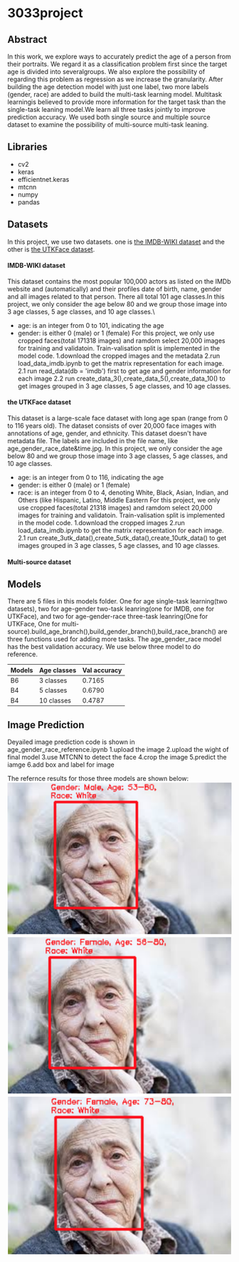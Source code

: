 # 3033project

## Abstract
In  this  work,  we  explore  ways  to  accurately predict  the  age  of  a  person  from  their  portraits.  We regard it as a classification problem first since the target age is divided into severalgroups.  We also explore the possibility of regarding  this  problem  as  regression  as  we  increase the granularity.  After building the age detection model with just one label, two more labels  (gender,  race)  are  added  to  build  the multi-task learning model.  Multitask learningis believed to provide more information for the target task than the single-task leaning model.We learn all three tasks jointly to improve prediction accuracy.  We used both single source and multiple source dataset to examine the possibility of multi-source multi-task leaning.

## Libraries
- cv2
- keras
- efficientnet.keras
- mtcnn 
- numpy
- pandas



## Datasets
In this project, we use two datasets. one is [the IMDB-WIKI dataset](https://data.vision.ee.ethz.ch/cvl/rrothe/imdb-wiki/) and the other is [the UTKFace dataset](https://susanqq.github.io/UTKFace/). 
#### IMDB-WIKI dataset
This dataset contains the most popular 100,000 actors as listed on the IMDb website and (automatically) and their profiles date of birth, name, gender and all images related to that person. There all total 101 age classes.In this project, we only consider the age below 80 and we group those image into 3 age classes, 5 age classes, and 10 age classes.\\
- age: is an integer from 0 to 101, indicating the age
- gender: is either 0 (male) or 1 (female)
For this project, we only use cropped faces(total 171318 images) and ramdom select 20,000 images for training and validatoin. Train-valisation split is implemented in the model code.
1.download the cropped images and the metadata
2.run load_data_imdb.ipynb to get the matrix representation for each image.
2.1 run read_data(db = 'imdb') first to get age and gender information for each image
2.2 run create_data_3(),create_data_5(),create_data_10() to get images grouped in 3 age classes, 5 age classes, and 10 age classes.
#### the UTKFace dataset
This dataset is a large-scale face dataset with long age span (range from 0 to 116 years old). The dataset consists of over 20,000 face images with annotations of age, gender, and ethnicity. This dataset doesn't have metadata file. The labels are included in the file name, like age_gender_race_date&time.jpg. In this project, we only consider the age below 80 and we group those image into 3 age classes, 5 age classes, and 10 age classes.
- age: is an integer from 0 to 116, indicating the age
- gender: is either 0 (male) or 1 (female)
- race: is an integer from 0 to 4, denoting White, Black, Asian, Indian, and Others (like Hispanic, Latino, Middle Eastern
For this project, we only use cropped faces(total 21318 images) and ramdom select 20,000 images for training and validatoin. Train-valisation split is implemented in the model code.
1.download the cropped images
2.run load_data_imdb.ipynb to get the matrix representation for each image.
2.1 run create_3utk_data(),create_5utk_data(),create_10utk_data() to get images grouped in 3 age classes, 5 age classes, and 10 age classes.

#### Multi-source dataset


## Models
There are 5 files in this models folder. One for age single-task learning(two datasets), two for age-gender two-task leanring(one for IMDB, one for UTKFace), and two for age-gender-race three-task leanring(One for UTKFace, One for multi-source).build_age_branch(),build_gender_branch(),build_race_branch() are three functions used for adding more tasks.
The age_gender_race model has the best validation accuracy. We use below three model to do reference.

|  Models | Age classes|  Val accuracy |
|-----|-------|-------|
| B6 | 3 classes|0.7165|
| B4 | 5 classes|0.6790|
| B4 |  10 classes|0.4787|


## Image Prediction
Deyailed image prediction code is shown in age_gender_race_reference.ipynb
1.upload the image
2.upload the wight of final model
3.use MTCNN to detect the face
4.crop the image
5.predict the iamge
6.add box and label for image

The refernce results for those three models are shown below:
![image](https://github.com/Xi-Yang-project/3033project/blob/main/reference%20images/3ageclasses_prediction.png)
![image](https://github.com/Xi-Yang-project/3033project/blob/main/reference%20images/5ageclasses_prediction.png)
![image](https://github.com/Xi-Yang-project/3033project/blob/main/reference%20images/10ageclasses_prediction.png)










